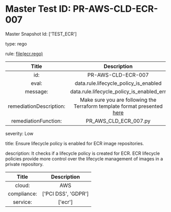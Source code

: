 



# Master Test ID: PR-AWS-CLD-ECR-007


Master Snapshot Id: ['TEST_ECR']

type: rego

rule: [file(ecr.rego)]  
  
  
  
  

|Title|Description|
| :---: | :---: |
|id: |PR-AWS-CLD-ECR-007|
|eval: |data.rule.lifecycle_policy_is_enabled|
|message: |data.rule.lifecycle_policy_is_enabled_err|
|remediationDescription: |Make sure you are following the Terraform template format presented <a href='https://boto3.amazonaws.com/v1/documentation/api/latest/reference/services/ecr.html#ECR.Client.get_repository_policy' target='_blank'>here</a>|
|remediationFunction: |PR_AWS_CLD_ECR_007.py|


severity: Low

title: Ensure lifecycle policy is enabled for ECR image repositories.

description: It checks if a lifecycle policy is created for ECR. ECR lifecycle policies provide more control over the lifecycle management of images in a private repository.  
  
  

|Title|Description|
| :---: | :---: |
|cloud: |AWS|
|compliance: |['PCI DSS', 'GDPR']|
|service: |['ecr']|



[file(ecr.rego)]: https://github.com/prancer-io/prancer-compliance-test/tree/master/aws/cloud/ecr.rego
